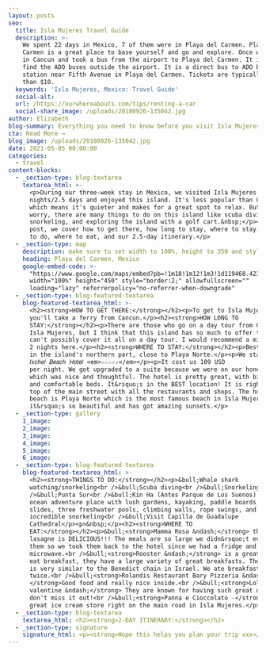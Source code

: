 ```yaml
---
layout: posts
seo:
  title: Isla Mujeres Travel Guide
  description: >-
    We spent 22 days in Mexico, 7 of them were in Playa del Carmen. Playa del
    Carmen is a great place to base yourself and go and explore. Once we landed
    in Cancun and took a bus from the airport to Playa del Carmen. It is easy to
    find the ADO buses outside the airport. It is a direct bus to ADO bus
    station near Fifth Avenue in Playa del Carmen. Tickets are typically less
    than $10.
  keywords: 'Isla Mujeres, Mexico: Travel Guide'
  social-alt:
  url: /https://ourwhereabouts.com/tips/renting-a-car
  social-share_image: /uploads/20180926-135042.jpg
author: Elizabeth
blog-summary: Everything you need to know before you visit Isla Mujeres, Mexico
cta: Read More →
blog_image: /uploads/20180926-135042.jpg
date: 2021-05-05 00:00:00
categories:
  - travel
content-blocks:
  - _section-type: blog-textarea
    textarea_html: >-
      <p>During our three-week stay in Mexico, we visited Isla Mujeres for three
      nights/2.5 days and enjoyed this island. It's less popular than Cancun
      which means it's quieter and makes for a great spot to relax. But don't
      worry, there are many things to do on this island like scuba diving,
      snorkeling, and exploring the island with a golf cart.&nbsp;</p><p>In this
      post, we cover how to get there, how long to stay, where to stay, things
      to do, where to eat, and our 2.5-day itinerary.</p>
  - _section-type: map
    description: make sure to set width to 100%, height to 350 and style to border 2
    heading: Playa del Carmen, Mexico
    google-embed-code: >-
      "https://www.google.com/maps/embed?pb=!1m18!1m12!1m3!1d119468.42392931206!2d-87.14173734919855!3d20.653777820355135!2m3!1f0!2f0!3f0!3m2!1i1024!2i768!4f13.1!3m3!1m2!1s0x8f4e4323d22d4e61%3A0xe8c10b783bab4adc!2sPlaya%20del%20Carmen%2C%20Quintana%20Roo%2C%20Mexico!5e0!3m2!1sen!2sil!4v1661495311221!5m2!1sen!2sil"
      width="100%" height="450" style="border:2;" allowfullscreen=""
      loading="lazy" referrerpolicy="no-referrer-when-downgrade"
  - _section-type: blog-featured-textarea
    blog-featured-textarea_html: >-
      <h2><strong>HOW TO GET THERE:</strong></h2><p>To get to Isla Mujeres,
      you'll take a ferry from Cancun.</p><h2><strong>HOW LONG TO
      STAY:</strong></h2><p>There are those who go on a day tour from Cancun to
      Isla Mujeres, but I think that this island has so much to offer that you
      can't possibly cover it all on a day tour. I would recommend a minimum of
      2 nights here.</p><h2><strong>WHERE TO STAY:</strong></h2><p>Best to stay
      in the island's northern part, close to Playa Norte.</p><p>We stayed at
      𝐼𝑥𝑐ℎ𝑒𝑙 𝐵𝑒𝑎𝑐ℎ 𝐻𝑜𝑡𝑒𝑙 <em>☆☆☆☆☆</em></p><p>It cost us 109 USD
      per night. We got upgraded to a suite because we were on our honeymoon,
      which was nice and thoughtful. The hotel is pretty great, with big rooms
      and comfortable beds. It&rsquo;s in the BEST location! It is right on the
      top of the main street with all the restaurants and shops. The hotel's
      beach is Playa Norte which is the most famous beach in Isla Mujeres;
      it&rsquo;s so beautiful and has got amazing sunsets.</p>
  - _section-type: gallery
    1_image:
    2_image:
    3_image:
    4_image:
    5_image:
    6_image:
  - _section-type: blog-featured-textarea
    blog-featured-textarea_html: >-
      <h2><strong>THINGS TO DO:</strong></h2><p>&bull;Whale shark
      watching/snorkeling<br />&bull;Scuba diving<br />&bull;Snorkeling tours<br
      />&bull;Punta Sur<br />&bull;Kin Ha (Antes Parque de Los Suenos) - an
      ocean adventure place with lush gardens, kayaking, paddle boards, water
      slides, three freshwater pools, climbing walls, rope swings, and
      incredible snorkeling<br />&bull;Visit Capilla de Guadalupe
      Cathedral</p><p>&nbsp;</p><h2><strong>WHERE TO
      EAT:</strong></h2><p>&bull;<strong>Mamma Rosa &ndash;</strong> their
      lasagne is DELICIOUS!!! The meals are so large we didn&rsquo;t even finish
      them so we took them back to the hotel since we had a fridge and a
      microwave.<br />&bull;<strong>Rooster &ndash;</strong> is a great place to
      eat breakfast, they have a large variety of great breakfasts. Their menu
      is very similar to the Benedict chain in Israel. We ate breakfast there
      twice.<br />&bull;<strong>Rolandis Restaurant Bary Pizzeria &ndash;
      </strong>Good food and really nice inside.<br />&bull;<strong>Lola
      valentine &ndash;</strong> They are known for having such great desserts,
      don't miss it out!<br />&bull;<strong>Panna e Cioccolato -</strong> A
      great ice cream store right on the main road in Isla Mujeres.</p>
  - _section-type: blog-textarea
    textarea_html: <h2><strong>2-DAY ITINERARY:</strong></h2>
  - _section-type: signature
    signature_html: <p><strong>Hope this helps you plan your trip xxx</strong></p>
---
```

